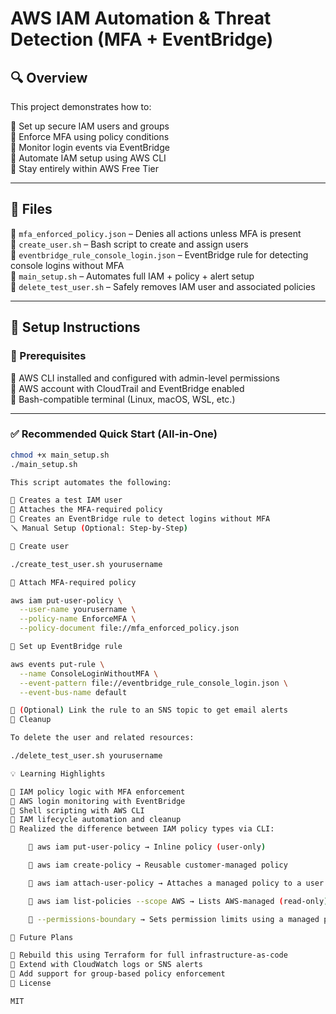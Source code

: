 # AWS IAM Automation & Threat Detection (MFA + EventBridge)

## 🔍 Overview
This project demonstrates how to:

🔹 Set up secure IAM users and groups  
🔹 Enforce MFA using policy conditions  
🔹 Monitor login events via EventBridge  
🔹 Automate IAM setup using AWS CLI  
🔹 Stay entirely within AWS Free Tier  

---

## 📁 Files

🔹 `mfa_enforced_policy.json` – Denies all actions unless MFA is present  
🔹 `create_user.sh` – Bash script to create and assign users  
🔹 `eventbridge_rule_console_login.json` – EventBridge rule for detecting console logins without MFA  
🔹 `main_setup.sh` – Automates full IAM + policy + alert setup  
🔹 `delete_test_user.sh` – Safely removes IAM user and associated policies  

---

## 🧰 Setup Instructions

### 🔧 Prerequisites

🔹 AWS CLI installed and configured with admin-level permissions  
🔹 AWS account with CloudTrail and EventBridge enabled  
🔹 Bash-compatible terminal (Linux, macOS, WSL, etc.)  

---

### ✅ Recommended Quick Start (All-in-One)

```bash
chmod +x main_setup.sh
./main_setup.sh

This script automates the following:

🔹 Creates a test IAM user
🔹 Attaches the MFA-required policy
🔹 Creates an EventBridge rule to detect logins without MFA
🪛 Manual Setup (Optional: Step-by-Step)

🔹 Create user

./create_test_user.sh yourusername

🔹 Attach MFA-required policy

aws iam put-user-policy \
  --user-name yourusername \
  --policy-name EnforceMFA \
  --policy-document file://mfa_enforced_policy.json

🔹 Set up EventBridge rule

aws events put-rule \
  --name ConsoleLoginWithoutMFA \
  --event-pattern file://eventbridge_rule_console_login.json \
  --event-bus-name default

🔹 (Optional) Link the rule to an SNS topic to get email alerts
🧹 Cleanup

To delete the user and related resources:

./delete_test_user.sh yourusername

💡 Learning Highlights

🔹 IAM policy logic with MFA enforcement
🔹 AWS login monitoring with EventBridge
🔹 Shell scripting with AWS CLI
🔹 IAM lifecycle automation and cleanup
🔹 Realized the difference between IAM policy types via CLI:

    🔹 aws iam put-user-policy → Inline policy (user-only)

    🔹 aws iam create-policy → Reusable customer-managed policy

    🔹 aws iam attach-user-policy → Attaches a managed policy to a user

    🔹 aws iam list-policies --scope AWS → Lists AWS-managed (read-only) policies

    🔹 --permissions-boundary → Sets permission limits using a managed policy

📘 Future Plans

🔹 Rebuild this using Terraform for full infrastructure-as-code
🔹 Extend with CloudWatch logs or SNS alerts
🔹 Add support for group-based policy enforcement
📜 License

MIT
